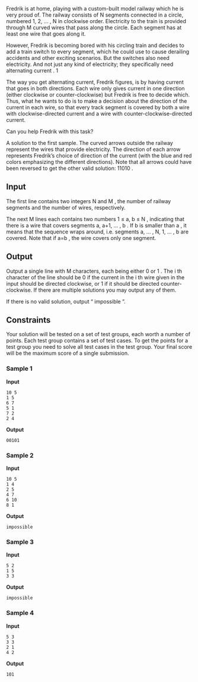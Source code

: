 Fredrik is at home, playing with a custom-built model
railway which he is very proud of. The railway consists of N segments connected in
a circle, numbered 1, 2, … ,
N in clockwise order. Electricity to the train is
provided through M curved wires that pass along the circle. Each segment has at
least one wire that goes along it.

However, Fredrik is becoming bored with his circling train
and decides to add a train switch to every segment,
which he could use to cause derailing accidents and other
exciting scenarios. But the switches also need electricity. And
not just any kind of electricity; they specifically need alternating current . 1

The way you get alternating current, Fredrik figures, is by
having current that goes in both directions. Each wire only
gives current in one direction (either clockwise or
counter-clockwise) but Fredrik is free to decide which. Thus,
what he wants to do is to make a decision about the direction
of the current in each wire, so that every track segment is
covered by both a wire with clockwise-directed current and a
wire with counter-clockwise-directed current.

Can you help Fredrik with this task?

A solution to the first sample. The curved arrows
outside the railway represent the wires that provide
electricity. The direction of each arrow represents Fredrik’s
choice of direction of the current (with the blue and red
colors emphasizing the different directions). Note that all
arrows could have been reversed to get the other valid
solution: 11010 .

## Input
The first line contains two integers N and M , the number of railway segments
and the number of wires, respectively.

The next M lines each
contains two numbers 1 ≤ a, b
≤ N , indicating that there is a wire that covers
segments a, a+1, … ,
b . If b is
smaller than a , it means
that the sequence wraps around, i.e. segments a, … , N, 1, … , b are
covered. Note that if a=b , the wire covers only one
segment.

## Output
Output a single line with M characters, each being either 0 or 1 . The i th character of the
line should be 0 if the current in
the i th wire given in
the input should be directed clockwise, or 1 if it should be directed counter-clockwise.
If there are multiple solutions you may output any of them.

If there is no valid solution, output “ impossible ”.

## Constraints
Your solution will be tested on a set of test groups, each
worth a number of points. Each test group contains a set of
test cases. To get the points for a test group you need to
solve all test cases in the test group. Your final score will
be the maximum score of a single submission.

### Sample 1
**Input**
```text
10 5
1 5
6 7
5 1
7 2
2 4
```
**Output**
```text
00101
```

### Sample 2
**Input**
```text
10 5
1 4
2 5
4 7
6 10
8 1
```
**Output**
```text
impossible
```

### Sample 3
**Input**
```text
5 2
1 5
3 3
```
**Output**
```text
impossible
```

### Sample 4
**Input**
```text
5 3
3 3
2 1
4 2
```
**Output**
```text
101
```
